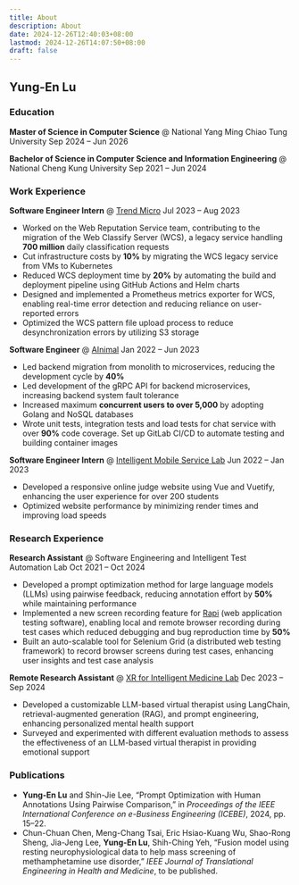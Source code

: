 ```yaml
---
title: About
description: About
date: 2024-12-26T12:40:03+08:00
lastmod: 2024-12-26T14:07:50+08:00
draft: false
---
```


## Yung-En Lu

### Education

**Master of Science in Computer Science** @ National Yang Ming Chiao Tung University
Sep 2024 – Jun 2026

**Bachelor of Science in Computer Science and Information Engineering** @ National Cheng Kung University
Sep 2021 – Jun 2024

### Work Experience
**Software Engineer Intern** @ [Trend Micro](https://www.trendmicro.com/)
Jul 2023 – Aug 2023

- Worked on the Web Reputation Service team, contributing to the migration of the Web Classify Server (WCS), a legacy service handling **700 million** daily classification requests
- Cut infrastructure costs by **10%** by migrating the WCS legacy service from VMs to Kubernetes
- Reduced WCS deployment time by **20%** by automating the build and deployment pipeline using GitHub Actions and Helm charts
- Designed and implemented a Prometheus metrics exporter for WCS, enabling real-time error detection and reducing reliance on user-reported errors
- Optimized the WCS pattern file upload process to reduce desynchronization errors by utilizing S3 storage

**Software Engineer** @ [AInimal](https://official.ainimal.io/)
Jan 2022 – Jun 2023

- Led backend migration from monolith to microservices, reducing the development cycle by **40%**
- Led development of the gRPC API for backend microservices, increasing backend system fault tolerance
- Increased maximum **concurrent users to over 5,000** by adopting Golang and NoSQL databases
- Wrote unit tests, integration tests and load tests for chat service with over **90%** code coverage. Set up GitLab CI/CD to automate testing and building container images

**Software Engineer Intern** @ [Intelligent Mobile Service Lab](https://www.imslab.org/)
Jun 2022 – Jan 2023

- Developed a responsive online judge website using Vue and Vuetify, enhancing the user experience for over 200 students
- Optimized website performance by minimizing render times and improving load speeds

### Research Experience
**Research Assistant** @ Software Engineering and Intelligent Test Automation Lab
Oct 2021 – Oct 2024

- Developed a prompt optimization method for large language models (LLMs) using pairwise feedback, reducing annotation effort by **50%** while maintaining performance
- Implemented a new screen recording feature for [Rapi](https://www.rapi.dev) (web application testing software), enabling local and remote browser recording during test cases which reduced debugging and bug reproduction time by **50%**
- Built an auto-scalable tool for Selenium Grid (a distributed web testing framework) to record browser screens during test cases, enhancing user insights and test case analysis

**Remote Research Assistant** @ [XR for Intelligent Medicine Lab](https://xrlab.csie.ncu.edu.tw/)
Dec 2023 – Sep 2024

- Developed a customizable LLM-based virtual therapist using LangChain, retrieval-augmented generation (RAG), and prompt engineering, enhancing personalized mental health support
- Surveyed and experimented with different evaluation methods to assess the effectiveness of an LLM-based virtual therapist in providing emotional support

### Publications

- **Yung-En Lu** and Shin-Jie Lee, “Prompt Optimization with Human Annotations Using Pairwise Comparison,” in *Proceedings of the IEEE International Conference on e-Business Engineering (ICEBE)*, 2024, pp. 15–22.
- Chun-Chuan Chen, Meng-Chang Tsai, Eric Hsiao-Kuang Wu, Shao-Rong Sheng, Jia-Jeng Lee, **Yung-En Lu**, Shih-Ching Yeh, “Fusion model using resting neurophysiological data to help mass screening of methamphetamine use disorder,” *IEEE Journal of Translational Engineering in Health and Medicine*, to be published.